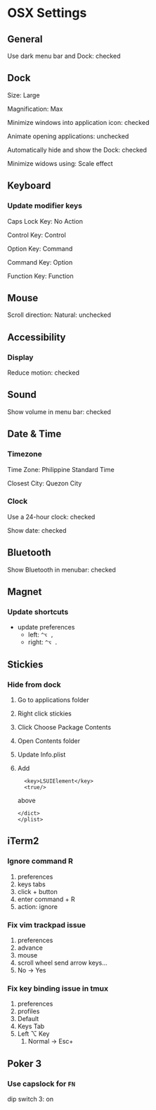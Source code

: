 # OSX Settings

## General

Use dark menu bar and Dock: checked

## Dock

Size: Large

Magnification: Max

Minimize windows into application icon: checked

Animate opening applications: unchecked

Automatically hide and show the Dock: checked

Minimize widows using: Scale effect

## Keyboard

### Update modifier keys

Caps Lock Key: No Action

Control Key: Control

Option Key: Command

Command Key: Option

Function Key: Function

## Mouse

Scroll direction: Natural: unchecked

## Accessibility

### Display

Reduce motion: checked

## Sound

Show volume in menu bar: checked

## Date & Time

### Timezone

Time Zone: Philippine Standard Time

Closest City: Quezon City

### Clock

Use a 24-hour clock: checked

Show date: checked

## Bluetooth

Show Bluetooth in menubar: checked

## Magnet

### Update shortcuts

- update preferences
  - left: `^⌥ ,`
  - right: `^⌥ .`

## Stickies

### Hide from dock

1. Go to applications folder
1. Right click stickies
1. Click Choose Package Contents
1. Open Contents folder
1. Update Info.plist
1. Add

   ```
     <key>LSUIElement</key>
     <true/>
   ```

   above

   ```
   </dict>
   </plist>
   ```

## iTerm2

### Ignore command R

1. preferences
1. keys tabs
1. click + button
1. enter command + R
1. action: ignore

### Fix vim trackpad issue

1. preferences
1. advance
1. mouse
1. scroll wheel send arrow keys...
1. No -> Yes

### Fix key binding issue in tmux

1. preferences
1. profiles
1. Default
1. Keys Tab
1. Left ⌥ Key
   1. Normal -> Esc+

## Poker 3

### Use capslock for `FN`

dip switch 3: on
